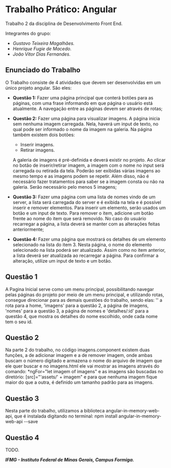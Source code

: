 # Trabalho Prático: Angular

Trabalho 2 da disciplina de Desenvolvimento Front End.

Integrantes do grupo:

- *Gustavo Teixeira Magalhães.*
- *Henrique Fugie de Macedo.*
- *João Vitor Dias Fernandes.*


## Enunciado do Trabalho

O Trabalho consiste de 4 atividades que devem ser desenvolvidas em um único projeto angular. São eles:

- **Questão 1:** Fazer uma página principal que conterá botões para as páginas, com uma frase informando em que página o usuário está atualmente. A navegação entre as páginas devem ser através de rotas;

- **Questão 2:** Fazer uma página para visualizar imagens. A página inicia sem nenhuma imagem carregada. Nela, haverá um input de texto, no qual pode ser informado o nome da imagem na galeria. Na página também existem dois botões: 
    - Inserir imagens.
    - Retirar imagens.
    
    A galeria de imagens é pré-definida e deverá existir no projeto. Ao clicar no botão de inserir/retirar imagem, a imagem com o nome no input será carregada ou retirada da tela. Poderão ser exibidas várias imagens ao mesmo
tempo e as imagens podem se repetir. Além disso, não é necessário fazer tratamentos para saber se a imagem consta ou não na galeria. Serão necessário pelo menos 5 imagens;

- **Questão 3:** Fazer uma página com uma lista de nomes vindo de um server, a lista será carregada do server e é exibida na tela e é possível inserir e remover elementos. Para inserir um elemento, serão usados um botão e um input de texto. Para remover o item, adicione um botão frente ao nome do item que será removido. No caso do usuário recarregar a página, a lista deverá se manter com as alterações feitas anteriormente;

- **Questão 4:** Fazer uma página que mostrará os detalhes de um elemento selecionado na lista do item 3. Nesta página, o nome do elemento selecionado na lista poderá ser atualizado. Assim como no item anterior, a lista deverá ser atualizada ao
recarregar a página. Para confirmar a alteração, utilize um input de texto e um botão.


## Questão 1

A Pagina Inicial serve como um menu principal, possibilitando navegar pelas páginas do projeto por meio de um menu principal, e utilizando rotas, consegue direcionar para as demais questões do trabalho, sendo elas:
'' a rota para a home, 'imagens' para a questão 2, a página de imagens, 'nomes' para a questão 3, a página de nomes e 'detalhes/:id' para a questão 4, que mostra os detalhes do nome escolhido, onde cada nome tem o seu id.

## Questão 2

Na parte 2 do trabalho, no código imagens.component existem duas funções, a de adicionar imagem e a de remover imagem, onde ambas buscam o número digitado e armazena o nome do arquivo de imagem que ele quer buscar e no imagens.html ele vai mostrar as imagens através do comando: *ngFor="let imagem of imagens" e as imagens são buscadas no diretório: [src]="'assets/' + imagem" e para que nenhuma imagem fique maior do que a outra, é definido um tamanho padrão para as imagens.

## Questão 3

Nesta parte do trabalho, utilizamos a biblioteca angular-in-memory-web-api, que é instalada digitando no terminal: npm install angular-in-memory-web-api --save

## Questão 4

TODO.


***IFMG - Instituto Federal de Minas Gerais, Campus Formiga.*** 

